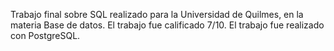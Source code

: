 Trabajo final sobre SQL realizado para la Universidad de Quilmes, en la materia Base de datos. El trabajo fue calificado 7/10. 
El trabajo fue realizado con PostgreSQL.
